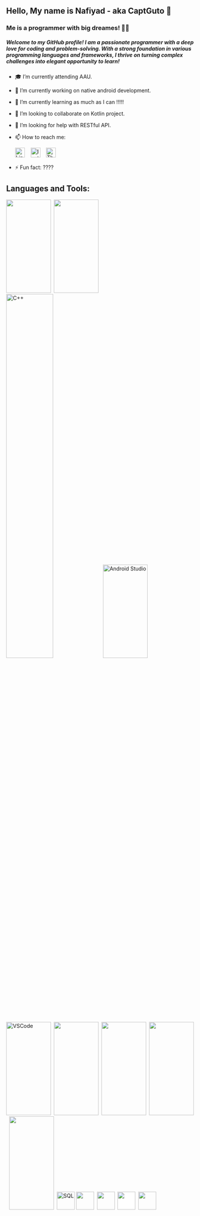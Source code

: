 ## Hello, My name is Nafiyad - aka CaptGuto 👋
### Me is a programmer with big dreames! 👨‍💻
##### Welcome to my GitHub profile! I am a passionate programmer with a deep love for coding and problem-solving. With a strong foundation in various programming languages and frameworks, I thrive on turning complex challenges into elegant opportunity to learn!  

- 🎓 I’m currently attending AAU.
- 🔭 I’m currently working on native android development. 
- 🌱 I’m currently learning as much as I can !!!!!
- 👯 I’m looking to collaborate on Kotlin project.
- 🤔 I’m looking for help with RESTful API.
- 📫 How to reach me:

  <a href="https://www.linkedin.com/in/nafiyad-tadesse-1565b325b/?lipi=urn%3Ali%3Apage%3Ad_flagship3_feed%3BdnKy20NrSNKkrEbpd6x30w%3D%3D"><img src="https://simpleicons.org/icons/linkedin.svg" alt="LinkedIn" width="26px"></a>&nbsp;&nbsp;&nbsp;
  <a href="https://www.instagram.com/b.ru.ck/"><img src="https://simpleicons.org/icons/instagram.svg" alt="Instagram" width="26px"></a>&nbsp;&nbsp;&nbsp;
  <a href="https://threads/b.ru.ck/"><img src="https://simpleicons.org/icons/threads.svg" alt="Threads" width="26px"></a>
- ⚡ Fun fact: ????


## Languages and Tools:
<p align= "left">
<img src="https://cdn.jsdelivr.net/gh/devicons/devicon/icons/java/java-original.svg" width="120" height="250"/>&nbsp
<img src="https://cdn.jsdelivr.net/gh/devicons/devicon/icons/kotlin/kotlin-original-wordmark.svg" width="120" height="250"/>&nbsp
<img src="https://cdn.jsdelivr.net/gh/devicons/devicon/icons/cplusplus/cplusplus-original.svg" alt="C++" width=50% height=50% />&nbsp
<img src="https://cdn.jsdelivr.net/gh/devicons/devicon/icons/c/c-plain.svg" alt="Android Studio" width="120" height="250"/>&nbsp
<img src="https://cdn.jsdelivr.net/gh/devicons/devicon/icons/vscode/vscode-original-wordmark.svg" alt="VSCode" width="120" height="250" />&nbsp
<img src="https://cdn.jsdelivr.net/gh/devicons/devicon/icons/html5/html5-original-wordmark.svg" width="120" height="250" />&nbsp
<img src="https://cdn.jsdelivr.net/gh/devicons/devicon/icons/css3/css3-original-wordmark.svg" width="120" height="250" />&nbsp
<img src="https://cdn.jsdelivr.net/gh/devicons/devicon/icons/javascript/javascript-plain.svg" width="120" height="250" />&nbsp
<img src="https://cdn.jsdelivr.net/gh/devicons/devicon/icons/bootstrap/bootstrap-plain-wordmark.svg" width="120" height="250" />&nbsp
<img src="https://cdn.jsdelivr.net/gh/devicons/devicon/icons/mysql/mysql-original-wordmark.svg" alt="SQL" style="height: 3rem;">
<img src="https://cdn.jsdelivr.net/gh/devicons/devicon/icons/npm/npm-original-wordmark.svg" style="height: 3rem"/>&nbsp
<img src="https://cdn.jsdelivr.net/gh/devicons/devicon/icons/git/git-plain.svg" style="height: 3rem"/>&nbsp
<img src="https://cdn.jsdelivr.net/gh/devicons/devicon/icons/github/github-original-wordmark.svg" style="height: 3rem; background-color:white"/>&nbsp
<img src="https://cdn.jsdelivr.net/gh/devicons/devicon/icons/python/python-original.svg"  style="height: 3rem"/>&nbsp
</p>


